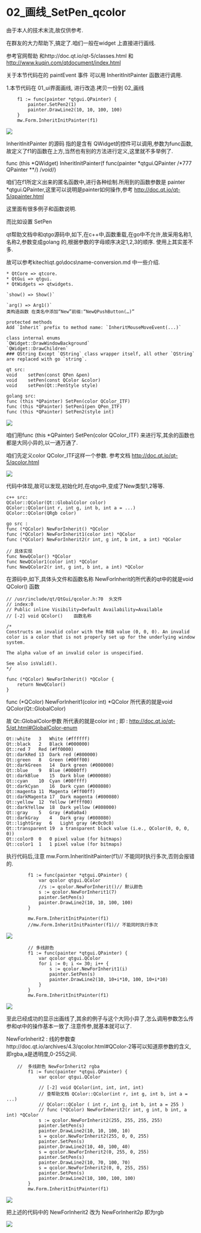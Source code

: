 ﻿# 02_画线_SetPen_qcolor

由于本人的技术末流,故仅供参考.

在群友的大力帮助下,搞定了.咱们一般在widget 上直接进行画线.

参考官网帮助 和http://doc.qt.io/qt-5/classes.html 和 http://www.kuqin.com/qtdocument/index.html

关于本节代码在的 paintEvent 事件 可以用 InheritInitPainter 函数进行调用.

1.本节代码在 01_ui界面画线, 进行改造.拷贝一份到 02_画线

```
	f1 := func(painter *qtgui.QPainter) {
		painter.SetPen2(1)
		painter.DrawLine2(10, 10, 100, 100)
	}
	mw.Form.InheritInitPainter(f1)
```
![](file_pic/01.png)

InheritInitPainter 的源码 指的是含有 QWidget的控件可以调用,参数为func函数,
故定义了f1的函数在上方,当然也有别的方法进行定义,这里就不多举例了.

func (this *QWidget) InheritInitPainter(f func(painter *qtgui.QPainter /*777 QPainter **/) /*void*/)

咱们在f1所定义出来的匿名函数中,进行各种绘制.所用到的函数参数是 painter *qtgui.QPainter,这里可以说明是painter如何操作,参考 http://doc.qt.io/qt-5/qpainter.html

这里面有很多例子和函数说明.

而比如设置 SetPen

qt帮助文档中和qtgo源码中,如下,在c++中,函数重载,在go中不允许,故采用名称1,名称2,参数变成golang 的,根据参数的字母顺序决定1,2,3的顺序. 使用上其实差不多.

故可以参考kitech\qt.go\docs\name-conversion.md
中一些介绍.
```
* QtCore => qtcore.
* QtGui => qtgui.
* QtWidgets => qtwidgets.

`show() => Show()`

`arg() => Arg1()`
类构造函数 在类名中添加“New”前缀:“NewQPushButton(…)”

protected methods
Add `Inherit` prefix to method name: `InheritMouseMoveEvent(...)`

class internal enums
`QWidget::DrawWindowBackground`
`QWidget::DrawChildren`
### QString Except `QString` class wrapper itself, all other `QString` are replaced with go `string`.

```

```
qt src:
void	setPen(const QPen &pen)
void	setPen(const QColor &color)
void	setPen(Qt::PenStyle style)

golang src:
func (this *QPainter) SetPen(color QColor_ITF)
func (this *QPainter) SetPen1(pen QPen_ITF)
func (this *QPainter) SetPen2(style int)
```

![](file_pic/02.png)

咱们用func (this *QPainter) SetPen(color QColor_ITF)
来进行写,其余的函数也都是大同小异的,以一通万通了.

咱们先定义color QColor_ITF这样一个参数.
参考文档 http://doc.qt.io/qt-5/qcolor.html

![](file_pic/03.png)

代码中体现,故可以发现,初始化时,在qtgo中,变成了New类型1,2等等.

```
c++ src:
QColor::QColor(Qt::GlobalColor color)
QColor::QColor(int r, int g, int b, int a = ...)
QColor::QColor(QRgb color)

go src : 
func (*QColor) NewForInherit() *QColor
func (*QColor) NewForInherit1(color int) *QColor
func (*QColor) NewForInherit2(r int, g int, b int, a int) *QColor

// 具体实现
func NewQColor() *QColor
func NewQColor1(color int) *QColor
func NewQColor2(r int, g int, b int, a int) *QColor
```

在源码中,如下,具体头文件和函数名称 NewForInherit的所代表的qt中的就是void QColor() 函数

```
// /usr/include/qt/QtGui/qcolor.h:70  头文件
// index:0
// Public inline Visibility=Default Availability=Available
// [-2] void QColor()    函数名称

/*
Constructs an invalid color with the RGB value (0, 0, 0). An invalid color is a color that is not properly set up for the underlying window system.

The alpha value of an invalid color is unspecified.

See also isValid().
*/

func (*QColor) NewForInherit() *QColor {
	return NewQColor()
}

```

func (*QColor) NewForInherit1(color int) *QColor 所代表的就是void QColor(Qt::GlobalColor)

故 Qt::GlobalColor参数 所代表的就是color int ;
即 : http://doc.qt.io/qt-5/qt.html#GlobalColor-enum

```
Qt::white	3	White (#ffffff)
Qt::black	2	Black (#000000)
Qt::red	7	Red (#ff0000)
Qt::darkRed	13	Dark red (#800000)
Qt::green	8	Green (#00ff00)
Qt::darkGreen	14	Dark green (#008000)
Qt::blue	9	Blue (#0000ff)
Qt::darkBlue	15	Dark blue (#000080)
Qt::cyan	10	Cyan (#00ffff)
Qt::darkCyan	16	Dark cyan (#008080)
Qt::magenta	11	Magenta (#ff00ff)
Qt::darkMagenta	17	Dark magenta (#800080)
Qt::yellow	12	Yellow (#ffff00)
Qt::darkYellow	18	Dark yellow (#808000)
Qt::gray	5	Gray (#a0a0a4)
Qt::darkGray	4	Dark gray (#808080)
Qt::lightGray	6	Light gray (#c0c0c0)
Qt::transparent	19	a transparent black value (i.e., QColor(0, 0, 0, 0))
Qt::color0	0	0 pixel value (for bitmaps)
Qt::color1	1	1 pixel value (for bitmaps)
```

执行代码后,注意 mw.Form.InheritInitPainter(f1)// 不能同时执行多次,否则会报错的.

```
		f1 := func(painter *qtgui.QPainter) {
			var qcolor qtgui.QColor
			//s := qcolor.NewForInherit()// 默认颜色
			s := qcolor.NewForInherit1(7)
			painter.SetPen(s)
			painter.DrawLine2(10, 10, 100, 100)
		}

		mw.Form.InheritInitPainter(f1)
		//mw.Form.InheritInitPainter(f1)// 不能同时执行多次
```

![](file_pic/04.png)


```
		// 多线颜色
		f1 := func(painter *qtgui.QPainter) {
			var qcolor qtgui.QColor
			for i := 0; i <= 30; i++ {
				s := qcolor.NewForInherit1(i)
				painter.SetPen(s)
				painter.DrawLine2(10, 10+i*10, 100, 10+i*10)
			}
		}
		mw.Form.InheritInitPainter(f1)
```
![](file_pic/05.png)

至此已经成功的显示出画线了,其余的例子与这个大同小异了,怎么调用参数怎么传参和qt中的操作基本一致了.注意传参,就基本就可以了.

NewForInherit2 : 线的参数查http://doc.qt.io/archives/4.3/qcolor.html#QColor-2等可以知道原参数的含义,即rgba,a是透明度,0-255之间.


```
	//  多线颜色 NewForInherit2 rgba
		f1 := func(painter *qtgui.QPainter) {
			var qcolor qtgui.QColor

			// [-2] void QColor(int, int, int, int)
			// 查帮助文档 QColor::QColor(int r, int g, int b, int a = ...)
			// QColor::QColor ( int r, int g, int b, int a = 255 )
			// func (*QColor) NewForInherit2(r int, g int, b int, a int) *QColor
			s := qcolor.NewForInherit2(255, 255, 255, 255)
			painter.SetPen(s)
			painter.DrawLine2(10, 10, 100, 10)
			s = qcolor.NewForInherit2(255, 0, 0, 255)
			painter.SetPen(s)
			painter.DrawLine2(10, 40, 100, 40)
			s = qcolor.NewForInherit2(0, 255, 0, 255)
			painter.SetPen(s)
			painter.DrawLine2(10, 70, 100, 70)
			s = qcolor.NewForInherit2(0, 0, 255, 255)
			painter.SetPen(s)
			painter.DrawLine2(10, 100, 100, 100)
		}
		mw.Form.InheritInitPainter(f1)
```


![](file_pic/06.png)

把上述的代码中的 NewForInherit2 改为 NewForInherit2p 即为rgb

![](file_pic/07.png)